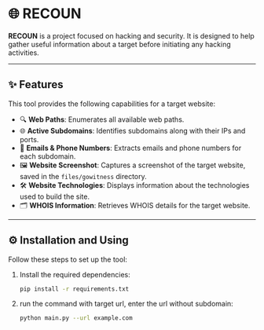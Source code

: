 # 🌐 RECOUN

**RECOUN** is a project focused on hacking and security. It is designed to help gather useful information about a target before initiating any hacking activities.

---

## ✨ Features

This tool provides the following capabilities for a target website:

- 🔍 **Web Paths**: Enumerates all available web paths.
- 🌐 **Active Subdomains**: Identifies subdomains along with their IPs and ports.
- 📧 **Emails & Phone Numbers**: Extracts emails and phone numbers for each subdomain.
- 🖼️ **Website Screenshot**: Captures a screenshot of the target website, saved in the `files/gowitness` directory.
- 🛠️ **Website Technologies**: Displays information about the technologies used to build the site.
- 🗂️ **WHOIS Information**: Retrieves WHOIS details for the target website.

---

## ⚙️ Installation and Using

Follow these steps to set up the tool:

1. Install the required dependencies:
   ```bash
   pip install -r requirements.txt
2. run the command with target url, enter the url without subdomain:
   ```bash
   python main.py --url example.com

